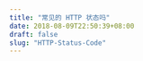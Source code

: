 ```yaml
---
title: "常见的 HTTP 状态吗"
date: 2018-08-09T22:50:39+08:00
draft: false
slug: "HTTP-Status-Code"
---
```

